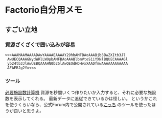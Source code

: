 # Factorio自分用メモ
## すごい立地
### 資源ざくざくで囲い込みが容易
    >>>AAAMAAMAAAADAwYAAAAEAAAAY29hbAMFBAoAAABjb3BwZXItb3Jl
     AwUECQAAAGNydWRlLW9pbAMFBAoAAABlbmVteS1iYXNlBQUECAAAAGl
     yb24tb3JlAwUEBQAAAHN0b25lAwQEOdHDHvxXAADfmwAAAAAAAAAAAA
     AFAEBJg2Y=<<<

### ツール
[必要施設数計算機](../FactorioCalculator.html)
資源を秒間いくつ作りたいか入力すると、それに必要な施設数を表示してくれる。
最新データに追従できているかは怪しい。
というかこれを使うくらいなら、公式Forum内で公開されている[こっち](http://www.factorioforums.com/forum/viewtopic.php?f=8&t=5576) のツールを使ったほうが良いと思うよ。
